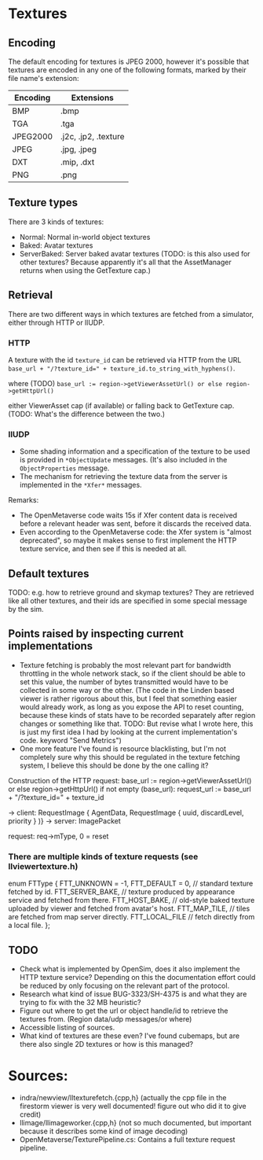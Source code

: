 # Textures
## Encoding
The default encoding for textures is JPEG 2000, however it's possible that textures are encoded in any one of the following formats, marked by their file name's extension:

| Encoding | Extensions           |
| -------- | -------------------- |
| BMP      | .bmp                 |
| TGA      | .tga                 |
| JPEG2000 | .j2c, .jp2, .texture |
| JPEG     | .jpg, .jpeg          |
| DXT      | .mip, .dxt           |
| PNG      | .png                 |

## Texture types
There are 3 kinds of textures:

- Normal: Normal in-world object textures
- Baked: Avatar textures
- ServerBaked: Server baked avatar textures (TODO: is this also used for other textures? Because apparently it's all that the AssetManager returns when using the GetTexture cap.)

## Retrieval
There are two different ways in which textures are fetched from a simulator, either through HTTP or llUDP.

### HTTP
A texture with the id `texture_id` can be retrieved via HTTP from the URL `base_url + "/?texture_id=" + texture_id.to_string_with_hyphens()`.

where (TODO)
`base_url := region->getViewerAssetUrl() or else region->getHttpUrl()`

either ViewerAsset cap (if available) or falling back to GetTexture cap. (TODO: What's the difference between the two.)

### llUDP
- Some shading information and a specification of the texture to be used is provided in `*ObjectUpdate` messages. (It's also included in the `ObjectProperties` message.
- The mechanism for retrieving the texture data from the server is implemented in the `*Xfer*` messages.

Remarks:
- The OpenMetaverse code waits 15s if Xfer content data is received before a relevant header was sent, before it discards the received data.
- Even according to the OpenMetaverse code: the Xfer system is "almost deprecated", so maybe it makes sense to first implement the HTTP texture service, and then see if this is needed at all.

## Default textures
TODO: e.g. how to retrieve ground and skymap textures?
They are retrieved like all other textures, and their ids are specified in some special message by the sim.

## Points raised by inspecting current implementations
- Texture fetching is probably the most relevant part for bandwidth throttling in the whole
  network stack, so if the client should be able to set this value, the number of bytes transmitted
  would have to be collected in some way or the other. (The code in the Linden based viewer is rather
  rigorous about this, but I feel that something easier would already work, as long as you expose
  the API to reset counting, because these kinds of stats have to be recorded separately after region
  changes or something like that. TODO: But revise what I wrote here, this is just my first idea I
  had by looking at the current implementation's code. keyword "Send Metrics")
- One more feature I've found is resource blacklisting, but I'm not completely sure why this should
  be regulated in the texture fetching system, I believe this should be done by the one calling it?

Construction of the HTTP request:
base_url := region->getViewerAssetUrl() or else region->getHttpUrl()
if not empty (base_url):
    request_url := base_url + "/?texture_id=" + texture_id

→ client: RequestImage { AgentData, RequestImage { uuid, discardLevel, priority } )}
→ server: ImagePacket

request: req->mType, 0 = reset

### There are multiple kinds of texture requests (see llviewertexture.h)
enum FTType
{
	FTT_UNKNOWN = -1,
	FTT_DEFAULT = 0, // standard texture fetched by id.
	FTT_SERVER_BAKE, // texture produced by appearance service and fetched from there.
	FTT_HOST_BAKE, // old-style baked texture uploaded by viewer and fetched from avatar's host.
	FTT_MAP_TILE, // tiles are fetched from map server directly.
	FTT_LOCAL_FILE // fetch directly from a local file.
};


## TODO
- Check what is implemented by OpenSim, does it also implement the HTTP texture service?
  Depending on this the documentation effort could be reduced by only focusing on the relevant
  part of the protocol.
- Research what kind of issue BUG-3323/SH-4375 is and what they are trying to fix with the 32 MB heuristic?
- Figure out where to get the url or object handle/id to retrieve the textures from. (Region data/udp messages/or where)
- Accessible listing of sources.
- What kind of textures are these even? I've found cubemaps, but are there also single 2D textures or how is this managed?

# Sources:
- indra/newview/lltexturefetch.{cpp,h} (actually the cpp file in the firestorm viewer is very well documented! figure out who did it to give credit)
- llimage/llimageworker.{cpp,h} (not so much documented, but important because it describes some kind of image decoding)
- OpenMetaverse/TexturePipeline.cs: Contains a full texture request pipeline.

